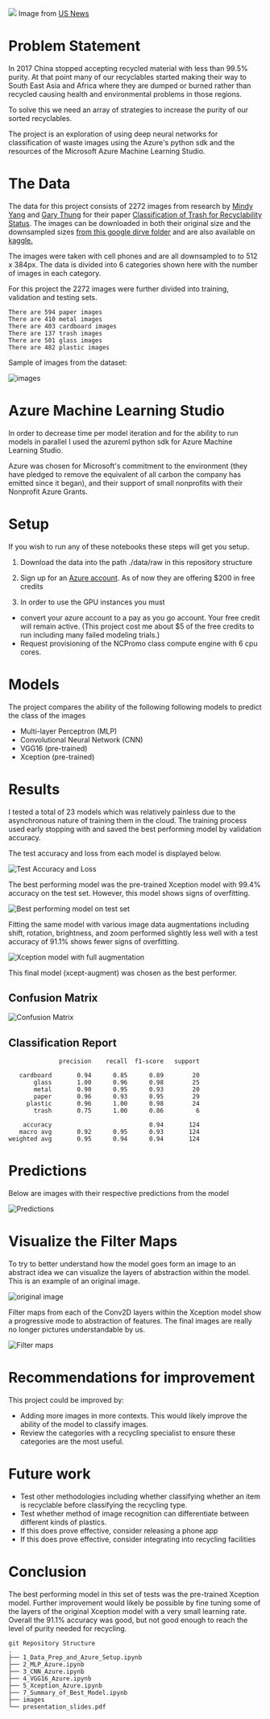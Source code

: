 ![](images/waste_classification.jpg)
    Image from [US News](https://www.usnews.com/news/world-report/articles/2019-05-28/malaysia-to-ship-plastic-trash-back-to-the-us-other-origin-countries)

# Problem Statement
In 2017 China stopped accepting recycled material with less than 99.5% purity.  At that point many of our recyclables started making their way to South East Asia and Africa where they are dumped or burned rather than recycled causing health and environmental problems in those regions.

To solve this we need an array of strategies to increase the purity of our sorted recyclables.

The project is an exploration of using deep neural networks for classification of waste images using the Azure's python sdk and the resources of the Microsoft Azure Machine Learning Studio.

# The Data

The data for this project consists of 2272 images from research by [Mindy Yang](http://github.com/yangmindy4) and [Gary Thung](https://github.com/garythung/) for their paper [Classification of Trash for Recyclability Status](http://cs229.stanford.edu/proj2016/report/ThungYang-ClassificationOfTrashForRecyclabilityStatus-report.pdf).  The images can be downloaded in both their original size and the downsampled sizes [from this google dirve folder](https://drive.google.com/drive/folders/0B3P9oO5A3RvSUW9qTG11Ul83TEE) and are also available on [kaggle.](https://www.kaggle.com/asdasdasasdas/garbage-classification)

The images  were taken with cell phones and are all downsampled to to 512 x 384px.  The data is divided into 6 categories shown here with the number of images in each category.

For this project the 2272 images were further divided into training, validation and testing sets.

```
There are 594 paper images
There are 410 metal images
There are 403 cardboard images
There are 137 trash images
There are 501 glass images
There are 482 plastic images
```

Sample of images from the dataset:

![images](images/data_sample.png)

# Azure Machine Learning Studio

In order to decrease time per model iteration and for the ability to run models in parallel I used the azureml python sdk for Azure Machine Learning Studio.

Azure was chosen for Microsoft's commitment to the environment (they have pledged to remove the equivalent of all carbon the company has emitted since it began), and their support of small nonprofits with their Nonprofit Azure Grants.

# Setup

If you wish to run any of these notebooks these steps will get you setup.

1) Download the data into the path ./data/raw in this repository structure

2) Sign up for an [Azure account]([https://azure.microsoft.com/en-us/free/).  As of now they are offering $200 in free credits

3) In order to use the GPU instances you must

- convert your azure account to a pay as you go account.  Your free credit will remain active.  (This project cost me about $5 of the free credits to run including many failed modeling trials.)
- Request provisioning of the NCPromo class compute engine with 6 cpu cores. 

# Models

The project compares the ability of the following following models to predict the class of the images

* Multi-layer Perceptron (MLP)
* Convolutional Neural Network (CNN)
* VGG16 (pre-trained)
* Xception (pre-trained)

# Results

I tested a total of 23 models which was relatively painless due to the asynchronous nature of training them in the cloud.  The training process used early stopping with and saved the best performing model by validation accuracy.  

The test accuracy and loss from each model is displayed below.

![Test Accuracy and Loss](images/test_acc_loss.png)

The best performing model was the pre-trained Xception model with 99.4% accuracy on the test set.  However, this model shows signs of overfitting.

![Best performing model on test set](images/xcept-zoom.png) 

Fitting the same model with various image data augmentations including shift, rotation, brightness, and zoom performed slightly less well with a test accuracy of 91.1% shows fewer signs of overfitting.

![Xception model with full augmentation](images/xcept-augment.png)

This final model (xcept-augment) was chosen as the best performer.

## Confusion Matrix

![Confusion Matrix](images/confusion.png)

## Classification Report

```
              precision    recall  f1-score   support

   cardboard       0.94      0.85      0.89        20
       glass       1.00      0.96      0.98        25
       metal       0.90      0.95      0.93        20
       paper       0.96      0.93      0.95        29
     plastic       0.96      1.00      0.98        24
       trash       0.75      1.00      0.86         6

    accuracy                           0.94       124
   macro avg       0.92      0.95      0.93       124
weighted avg       0.95      0.94      0.94       124
```

# Predictions

Below are images with their respective predictions from the model

![Predictions](images/predictions.png)

# Visualize the Filter Maps

To try to better understand how the model goes form an image to an abstract idea we can visualize the layers of abstraction within the model.  This is an example of an original image.

![original image](images/plastic123.png)

Filter maps from each of the Conv2D layers within the Xception model show a progressive mode to abstraction of features.  The final images are really no longer pictures understandable by us.

![Filter maps](images/filtermaps.png)

# Recommendations for improvement

This project could be improved by:

* Adding more images in more contexts.  This would likely improve the ability of the model to classify images.
* Review the categories with a recycling specialist to ensure these categories are the most useful.

# Future work

* Test other methodologies including whether classifying whether an item is recyclable before classifying the recycling type.
* Test whether method of image recognition can differentiate between different kinds of plastics.
* If this does prove effective, consider releasing a phone app
* If this does prove effective, consider integrating into recycling facilities

# Conclusion

The best performing model in this set of tests was the pre-trained Xception model.  Further improvement would likely be possible by fine tuning some of the layers of the original Xception model with a very small learning rate.  Overall the 91.1% accuracy was good, but not good enough to reach the level of purity needed for recycling.

```
git Repository Structure
.
├── 1_Data_Prep_and_Azure_Setup.ipynb
├── 2_MLP_Azure.ipynb
├── 3_CNN_Azure.ipynb
├── 4_VGG16_Azure.ipynb
├── 5_Xception_Azure.ipynb
├── 7_Summary_of_Best_Model.ipynb
├── images
└── presentation_slides.pdf
```

